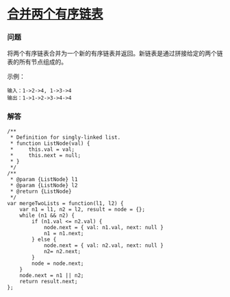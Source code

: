 # [合并两个有序链表](https://leetcode-cn.com/problems/merge-two-sorted-lists)

### 问题

将两个有序链表合并为一个新的有序链表并返回。新链表是通过拼接给定的两个链表的所有节点组成的。

示例：

```
输入：1->2->4, 1->3->4
输出：1->1->2->3->4->4
```

### 解答

```
/**
 * Definition for singly-linked list.
 * function ListNode(val) {
 *     this.val = val;
 *     this.next = null;
 * }
 */
/**
 * @param {ListNode} l1
 * @param {ListNode} l2
 * @return {ListNode}
 */
var mergeTwoLists = function(l1, l2) {
    var n1 = l1, n2 = l2, result = node = {};
    while (n1 && n2) {
        if (n1.val <= n2.val) {
            node.next = { val: n1.val, next: null }
            n1 = n1.next;
        } else {
            node.next = { val: n2.val, next: null }
            n2= n2.next;
        }
        node = node.next;
    }
    node.next = n1 || n2;
    return result.next;
};
```


